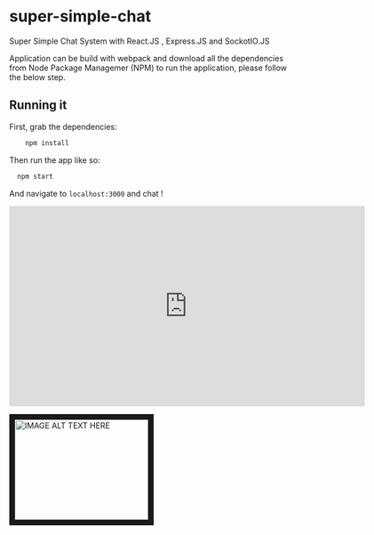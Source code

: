 # super-simple-chat
Super Simple Chat System with React.JS , Express.JS and SockotIO.JS

Application can be build with webpack and download all the dependencies from Node Package Managemer (NPM) to run the application, please follow the below step.

## Running it

First, grab the dependencies:
```bash
    npm install
```
Then run the app like so:

```bash
  npm start
```
And navigate to `localhost:3000` and chat !




<iframe width="640" height="360" src="https://www.youtube-nocookie.com/embed/8VkhbBQGU8k" frameborder="0" allowfullscreen></iframe>


<a href="http://www.youtube.com/watch?feature=player_embedded&v=8VkhbBQGU8k" target="_blank"><img src="http://img.youtube.com/vi/8VkhbBQGU8k/0.jpg" 
alt="IMAGE ALT TEXT HERE" width="240" height="180" border="10" /></a>
